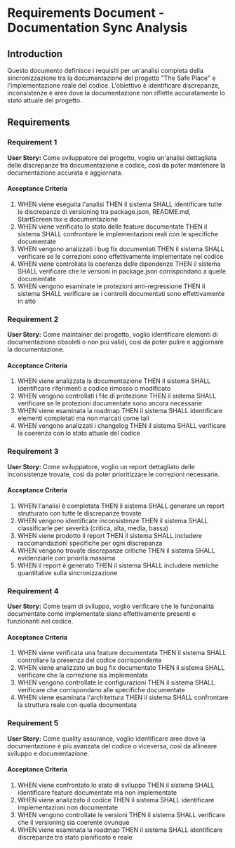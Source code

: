 # Requirements Document - Documentation Sync Analysis

## Introduction

Questo documento definisce i requisiti per un'analisi completa della sincronizzazione tra la documentazione del progetto "The Safe Place" e l'implementazione reale del codice. L'obiettivo è identificare discrepanze, inconsistenze e aree dove la documentazione non riflette accuratamente lo stato attuale del progetto.

## Requirements

### Requirement 1

**User Story:** Come sviluppatore del progetto, voglio un'analisi dettagliata delle discrepanze tra documentazione e codice, così da poter mantenere la documentazione accurata e aggiornata.

#### Acceptance Criteria

1. WHEN viene eseguita l'analisi THEN il sistema SHALL identificare tutte le discrepanze di versioning tra package.json, README.md, StartScreen.tsx e documentazione
2. WHEN viene verificato lo stato delle feature documentate THEN il sistema SHALL confrontare le implementazioni reali con le specifiche documentate
3. WHEN vengono analizzati i bug fix documentati THEN il sistema SHALL verificare se le correzioni sono effettivamente implementate nel codice
4. WHEN viene controllata la coerenza delle dipendenze THEN il sistema SHALL verificare che le versioni in package.json corrispondano a quelle documentate
5. WHEN vengono esaminate le protezioni anti-regressione THEN il sistema SHALL verificare se i controlli documentati sono effettivamente in atto

### Requirement 2

**User Story:** Come maintainer del progetto, voglio identificare elementi di documentazione obsoleti o non più validi, così da poter pulire e aggiornare la documentazione.

#### Acceptance Criteria

1. WHEN viene analizzata la documentazione THEN il sistema SHALL identificare riferimenti a codice rimosso o modificato
2. WHEN vengono controllati i file di protezione THEN il sistema SHALL verificare se le protezioni documentate sono ancora necessarie
3. WHEN viene esaminata la roadmap THEN il sistema SHALL identificare elementi completati ma non marcati come tali
4. WHEN vengono analizzati i changelog THEN il sistema SHALL verificare la coerenza con lo stato attuale del codice

### Requirement 3

**User Story:** Come sviluppatore, voglio un report dettagliato delle inconsistenze trovate, così da poter prioritizzare le correzioni necessarie.

#### Acceptance Criteria

1. WHEN l'analisi è completata THEN il sistema SHALL generare un report strutturato con tutte le discrepanze trovate
2. WHEN vengono identificate inconsistenze THEN il sistema SHALL classificarle per severità (critica, alta, media, bassa)
3. WHEN viene prodotto il report THEN il sistema SHALL includere raccomandazioni specifiche per ogni discrepanza
4. WHEN vengono trovate discrepanze critiche THEN il sistema SHALL evidenziarle con priorità massima
5. WHEN il report è generato THEN il sistema SHALL includere metriche quantitative sulla sincronizzazione

### Requirement 4

**User Story:** Come team di sviluppo, voglio verificare che le funzionalità documentate come implementate siano effettivamente presenti e funzionanti nel codice.

#### Acceptance Criteria

1. WHEN viene verificata una feature documentata THEN il sistema SHALL controllare la presenza del codice corrispondente
2. WHEN viene analizzato un bug fix documentato THEN il sistema SHALL verificare che la correzione sia implementata
3. WHEN vengono controllate le configurazioni THEN il sistema SHALL verificare che corrispondano alle specifiche documentate
4. WHEN viene esaminata l'architettura THEN il sistema SHALL confrontare la struttura reale con quella documentata

### Requirement 5

**User Story:** Come quality assurance, voglio identificare aree dove la documentazione è più avanzata del codice o viceversa, così da allineare sviluppo e documentazione.

#### Acceptance Criteria

1. WHEN viene confrontato lo stato di sviluppo THEN il sistema SHALL identificare feature documentate ma non implementate
2. WHEN viene analizzato il codice THEN il sistema SHALL identificare implementazioni non documentate
3. WHEN vengono controllate le versioni THEN il sistema SHALL verificare che il versioning sia coerente ovunque
4. WHEN viene esaminata la roadmap THEN il sistema SHALL identificare discrepanze tra stato pianificato e reale